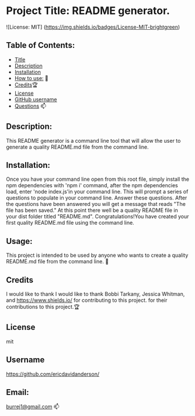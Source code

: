 
# Project Title: README generator.

 ![License: MIT]  (https://img.shields.io/badges/License-MIT-brightgreen)

## Table of Contents:
- [Title](#title) 
- [Description](#description)
- [Installation](#install)
- [How to use:](#usage) :compass: 
- [Credits](#credits):trophy:
- [License](#license)
- [GitHub username](#username)
- [Questions](#email) :mailbox:

## Description: 
This README generator is a command line tool that will allow the user to generate a quality README.md file from the command line.    

## Installation:
Once you have your command line open from this root file, simply install the npm dependencies with 'npm i' command, after the npm dependencies load, enter 'node index.js'in your command line.  This will prompt a series of questions to populate in your command line.  Answer these questions.  After the questions have been answered you will get a message that reads "The file has been saved."  At this point there well be a quality README file in your dist folder titled "README.md".  Congratulations!You have created your first quality README.md file using the command line.  

## Usage:
 This project is intended to be used by anyone who wants to create a quality README.md file from the command line. :compass: 

## Credits
I would like to thank I would like to thank Bobbi Tarkany, Jessica Whitman, and https://www.shields.io/ for contributing to this project. for their contributions to this project.:trophy: 

## License
mit

## Username
https://github.com/ericdavidanderson/

## Email: 
burrej1@gmail.com :mailbox:

 


